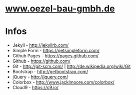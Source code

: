 www.oezel-bau-gmbh.de
=====================

# Infos

* Jekyll - http://jekyllrb.com/
* Simple Form - https://getsimpleform.com/
* Github Pages - https://pages.github.com/
* Github - https://github.com/
* Git - http://git-scm.com/ | http://de.wikipedia.org/wiki/Git
* Bootstrap - http://getbootstrap.com/
* jQuery - http://jquery.com/
* Colorbox - http://www.jacklmoore.com/colorbox/
* Cloud9 - https://c9.io/